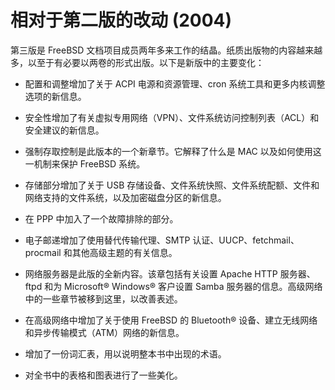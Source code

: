 # 相对于第二版的改动 (2004)

第三版是 FreeBSD 文档项目成员两年多来工作的结晶。纸质出版物的内容越来越多，以至于有必要以两卷的形式出版。以下是新版中的主要变化：

- 配置和调整增加了关于 ACPI 电源和资源管理、cron 系统工具和更多内核调整选项的新信息。

- 安全性增加了有关虚拟专用网络（VPN）、文件系统访问控制列表（ACL）和安全建议的新信息。

- 强制存取控制是此版本的一个新章节。它解释了什么是 MAC 以及如何使用这一机制来保护 FreeBSD 系统。

- 存储部分增加了关于 USB 存储设备、文件系统快照、文件系统配额、文件和网络支持的文件系统，以及加密磁盘分区的新信息。

- 在 PPP 中加入了一个故障排除的部分。

- 电子邮递增加了使用替代传输代理、SMTP 认证、UUCP、fetchmail、procmail 和其他高级主题的有关信息。

- 网络服务器是此版的全新内容。该章包括有关设置 Apache HTTP 服务器、ftpd 和为 Microsoft® Windows® 客户设置 Samba 服务器的信息。高级网络中的一些章节被移到这里，以改善表述。

- 在高级网络中增加了关于使用 FreeBSD 的 Bluetooth® 设备、建立无线网络和异步传输模式（ATM）网络的新信息。

- 增加了一份词汇表，用以说明整本书中出现的术语。

- 对全书中的表格和图表进行了一些美化。
